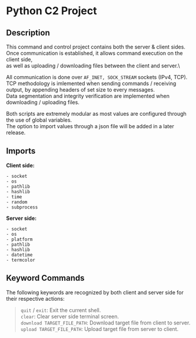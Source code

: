 # Python C2 Project

## Description

This command and control project contains both the server & client sides.\
Once communication is established, it allows command execution on the client side,\
as well as uploading / downloading files between the client and server.\

All communication is done over `AF_INET, SOCK_STREAM` sockets (IPv4, TCP).\
TCP  methodology is imlemented when sending commands / receiving output, by appending headers of set size to every messages.\
Data segmentation and integrity verification are implemented when downloading / uploading files.

Both scripts are extremely modular as most values are configured through the use of global variables.\
The option to import values through a json file will be added in a later release.

## Imports

**Client side:**

    - socket
    - os
    - pathlib
    - hashlib
    - time
    - random
    - subprocess

**Server side:**

    - socket
    - os
    - platform
    - pathlib
    - hashlib
    - datetime
    - termcolor

## Keyword Commands

The following keywords are recognized by both client and server side for their respective actions:
>`quit` / `exit`: Exit the current shell.\
>`clear`: Clear server side terminal screen.\
>`download TARGET_FILE_PATH`: Download target file from client to server.\
>`upload TARGET_FILE_PATH`: Upload target file from server to client.

